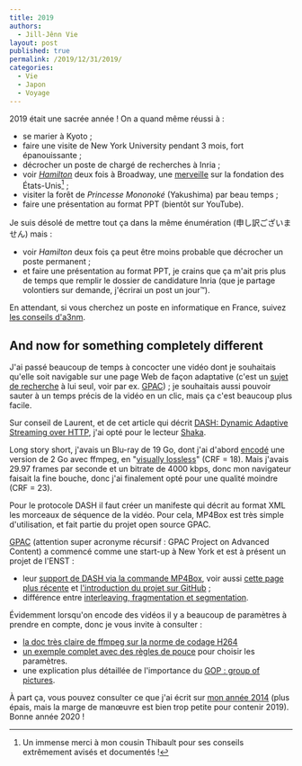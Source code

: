 ```yaml
---
title: 2019
authors:
  - Jill-Jênn Vie
layout: post
published: true
permalink: /2019/12/31/2019/
categories:
  - Vie
  - Japon
  - Voyage
---
```


2019 était une sacrée année ! On a quand même réussi à :

- se marier à Kyoto ;
- faire une visite de New York University pendant 3 mois, fort épanouissante ;
- décrocher un poste de chargé de recherches à Inria ;
- voir [*Hamilton*](https://www.youtube.com/watch?v=VhinPd5RRJw) deux fois à Broadway, une [merveille](https://www.youtube.com/watch?v=b5VqyCQV1Tg) sur la fondation des États-Unis[^hamilton] ;
- visiter la forêt de *Princesse Mononoké* (Yakushima) par beau temps ;
- faire une présentation au format PPT (bientôt sur YouTube).

 [^hamilton]: Un immense merci à mon cousin Thibault pour ses conseils extrêmement avisés et documentés !

Je suis désolé de mettre tout ça dans la même énumération (申し訳ございません) mais :

- voir *Hamilton* deux fois ça peut être  moins probable que décrocher un poste permanent ;
- et faire une présentation au format PPT, je crains que ça m'ait pris plus de temps que remplir le dossier de candidature Inria (que je partage volontiers sur demande, j'écrirai un post un jour™).

En attendant, si vous cherchez un poste en informatique en France, suivez [les conseils d'a3nm](https://a3nm.net/work/applications/).

## And now for something completely different

J'ai passé beaucoup de temps à concocter une vidéo dont je souhaitais qu'elle soit navigable sur une page Web de façon adaptative (c'est un [sujet de recherche](https://en.wikipedia.org/wiki/GPAC_Project_on_Advanced_Content) à lui seul, voir par ex. [GPAC](https://en.wikipedia.org/wiki/GPAC_Project_on_Advanced_Content)) ; je souhaitais aussi pouvoir sauter à un temps précis de la vidéo en un clic, mais ça c'est beaucoup plus facile.

Sur conseil de Laurent, et de cet article qui décrit [DASH: Dynamic Adaptive Streaming over HTTP](https://rybakov.com/blog/mpeg-dash/), j'ai opté pour le lecteur [Shaka](https://shaka-player-demo.appspot.com/docs/api/index.html).

Long story short, j'avais un Blu-ray de 19 Go, dont j'ai d'abord [encodé](https://trac.ffmpeg.org/wiki/Encode/H.264) une version de 2 Go avec ffmpeg, en "[visually lossless](https://trac.ffmpeg.org/wiki/Encode/H.264)" (CRF = 18). Mais j'avais 29.97 frames par seconde et un bitrate de 4000 kbps, donc mon navigateur faisait la fine bouche, donc j'ai finalement opté pour une qualité moindre (CRF = 23).

Pour le protocole DASH il faut créer un manifeste qui décrit au format XML les morceaux de séquence de la vidéo. Pour cela, MP4Box est très simple d'utilisation, et fait partie du projet open source GPAC.

[GPAC]() (attention super acronyme récursif : GPAC Project on Advanced Content) a commencé comme une start-up à New York et est à présent un projet de l'ENST :

- leur [support de DASH via la commande MP4Box](https://gpac.wp.imt.fr/2012/02/01/dash-support/), voir aussi [cette page plus récente](https://gpac.wp.imt.fr/mp4box/dash/) et [l'introduction du projet sur GitHub](https://github.com/gpac/gpac/wiki/DASH-Introduction) ;
- différence entre [interleaving, fragmentation et segmentation](https://gpac.wp.imt.fr/2011/02/02/mp4box-fragmentation-segmentation-splitting-and-interleaving/).

Évidemment lorsqu'on encode des vidéos il y a beaucoup de paramètres à prendre en compte, donc je vous invite à consulter :

- [la doc très claire de ffmpeg sur la norme de codage H264](https://trac.ffmpeg.org/wiki/Encode/H.264)
- [un exemple complet avec des règles de pouce](https://bitmovin.com/mp4box-dash-content-generation-x264/) pour choisir les paramètres.
- une explication plus détaillée de l'importance du [GOP : group of pictures](https://kvssoft.wordpress.com/2015/01/28/mpeg-dash-gop/).

À part ça, vous pouvez consulter ce que j'ai écrit sur [mon année 2014](/2014/12/31/2014/) (plus épais, mais la marge de manœuvre est bien trop petite pour contenir 2019). Bonne année 2020 !
